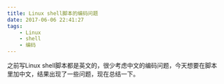 ```yaml
---
title: Linux shell脚本的编码问题
date: 2017-06-06 22:41:27
tags:
	- Linux
	- shell
	- 编码
---
```




之前写Linux shell脚本都是英文的，很少考虑中文的编码问题，今天想要在脚本里加中文，结果出现了一些问题，现在总结一下。

